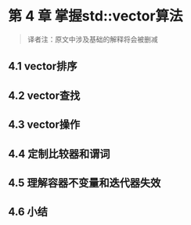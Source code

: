 # 第 4 章 掌握std::vector算法

> 译者注：原文中涉及基础的解释将会被删减


## 4.1 vector排序

## 4.2 vector查找

## 4.3 vector操作

## 4.4 定制比较器和谓词

## 4.5 理解容器不变量和迭代器失效
 
## 4.6 小结
